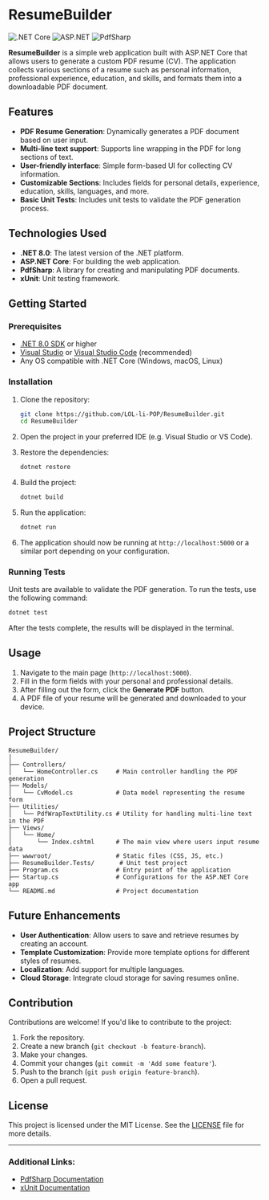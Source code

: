 # ResumeBuilder

![.NET Core](https://img.shields.io/badge/.NET-8.0-blue) ![ASP.NET](https://img.shields.io/badge/ASP.NET-Core-informational) ![PdfSharp](https://img.shields.io/badge/PDFSharp-v1.50-brightgreen)

**ResumeBuilder** is a simple web application built with ASP.NET Core that allows users to generate a custom PDF resume (CV). The application collects various sections of a resume such as personal information, professional experience, education, and skills, and formats them into a downloadable PDF document.

## Features

- **PDF Resume Generation**: Dynamically generates a PDF document based on user input.
- **Multi-line text support**: Supports line wrapping in the PDF for long sections of text.
- **User-friendly interface**: Simple form-based UI for collecting CV information.
- **Customizable Sections**: Includes fields for personal details, experience, education, skills, languages, and more.
- **Basic Unit Tests**: Includes unit tests to validate the PDF generation process.

## Technologies Used

- **.NET 8.0**: The latest version of the .NET platform.
- **ASP.NET Core**: For building the web application.
- **PdfSharp**: A library for creating and manipulating PDF documents.
- **xUnit**: Unit testing framework.
  
## Getting Started

### Prerequisites

- [.NET 8.0 SDK](https://dotnet.microsoft.com/download/dotnet/8.0) or higher
- [Visual Studio](https://visualstudio.microsoft.com/) or [Visual Studio Code](https://code.visualstudio.com/) (recommended)
- Any OS compatible with .NET Core (Windows, macOS, Linux)

### Installation

1. Clone the repository:

   ```bash
   git clone https://github.com/LOL-li-POP/ResumeBuilder.git
   cd ResumeBuilder
   ```

2. Open the project in your preferred IDE (e.g. Visual Studio or VS Code).

3. Restore the dependencies:

   ```bash
   dotnet restore
   ```

4. Build the project:

   ```bash
   dotnet build
   ```

5. Run the application:

   ```bash
   dotnet run
   ```

6. The application should now be running at `http://localhost:5000` or a similar port depending on your configuration.

### Running Tests

Unit tests are available to validate the PDF generation. To run the tests, use the following command:

```bash
dotnet test
```

After the tests complete, the results will be displayed in the terminal.

## Usage

1. Navigate to the main page (`http://localhost:5000`).
2. Fill in the form fields with your personal and professional details.
3. After filling out the form, click the **Generate PDF** button.
4. A PDF file of your resume will be generated and downloaded to your device.

## Project Structure

```
ResumeBuilder/
│
├── Controllers/
│   └── HomeController.cs     # Main controller handling the PDF generation
├── Models/
│   └── CvModel.cs            # Data model representing the resume form
├── Utilities/
│   └── PdfWrapTextUtility.cs # Utility for handling multi-line text in the PDF
├── Views/
│   └── Home/
│       └── Index.cshtml      # The main view where users input resume data
├── wwwroot/                  # Static files (CSS, JS, etc.)
├── ResumeBuilder.Tests/       # Unit test project
├── Program.cs                # Entry point of the application
├── Startup.cs                # Configurations for the ASP.NET Core app
└── README.md                 # Project documentation
```

## Future Enhancements

- **User Authentication**: Allow users to save and retrieve resumes by creating an account.
- **Template Customization**: Provide more template options for different styles of resumes.
- **Localization**: Add support for multiple languages.
- **Cloud Storage**: Integrate cloud storage for saving resumes online.
  
## Contribution

Contributions are welcome! If you'd like to contribute to the project:

1. Fork the repository.
2. Create a new branch (`git checkout -b feature-branch`).
3. Make your changes.
4. Commit your changes (`git commit -m 'Add some feature'`).
5. Push to the branch (`git push origin feature-branch`).
6. Open a pull request.

## License

This project is licensed under the MIT License. See the [LICENSE](LICENSE) file for more details.

---

### Additional Links:

- [PdfSharp Documentation](https://pdfsharp.net)
- [xUnit Documentation](https://xunit.net)

